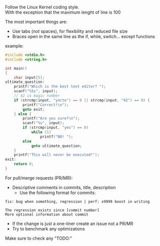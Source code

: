 Follow the Linux Kernel coding style. <br>
With the exception that the maximum lenght of line is 100

The most important things are:
- Use tabs (*not* spaces), for flexibility and reduced file size
- Braces open in the same line as the if, while, switch... except functions

example:
```c
#include <stdio.h>
#include <string.h>

int main()
{
	char input[5];
ultimate_question:
	printf("Which is the best text editor? ");
	scanf("%5s", input);
	// 42 is magic number
	if (strcmp(input, "yocto") == 0 || strcmp(input, "42") == 0) {
		printf("Correct!\n");
		goto exit;
	} else {
		printf("Are you sure?\n");
		scanf("%s", input);
		if (strcmp(input, "yes") == 0)
			while (1)
				printf("NO! ");
		else
			goto ultimate_question;
	}
	printf("This will never be executed!");
exit:
	return 0;
}
```

For pull/merge requests (PR/MR):
- Descriptive comments in commits, title, description
	- Use the following format for commits:<br>
```
fix: bug when something, regression | perf: x9999 boost in writing

The regression exists since [commit number]
More optional information about commit
```
- If the change is just a one-liner create an issue not a PR/MR
- Try to benchmark any optimizations

Make sure to check any "TODO:"